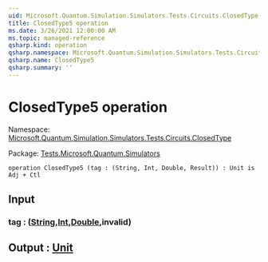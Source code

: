 ```yaml
---
uid: Microsoft.Quantum.Simulation.Simulators.Tests.Circuits.ClosedType.ClosedType5
title: ClosedType5 operation
ms.date: 3/26/2021 12:00:00 AM
ms.topic: managed-reference
qsharp.kind: operation
qsharp.namespace: Microsoft.Quantum.Simulation.Simulators.Tests.Circuits.ClosedType
qsharp.name: ClosedType5
qsharp.summary: ''
---
```


# ClosedType5 operation

Namespace: [Microsoft.Quantum.Simulation.Simulators.Tests.Circuits.ClosedType](xref:Microsoft.Quantum.Simulation.Simulators.Tests.Circuits.ClosedType)

Package: [Tests.Microsoft.Quantum.Simulators](https://nuget.org/packages/Tests.Microsoft.Quantum.Simulators)




```qsharp
operation ClosedType5 (tag : (String, Int, Double, Result)) : Unit is Adj + Ctl
```


## Input

### tag : ([String](xref:microsoft.quantum.lang-ref.string),[Int](xref:microsoft.quantum.lang-ref.int),[Double](xref:microsoft.quantum.lang-ref.double),__invalid<Result>__)





## Output : [Unit](xref:microsoft.quantum.lang-ref.unit)

